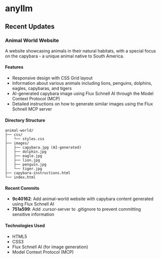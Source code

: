 # anyllm

## Recent Updates

### Animal World Website
A website showcasing animals in their natural habitats, with a special focus on the capybara - a unique animal native to South America.

#### Features
- Responsive design with CSS Grid layout
- Information about various animals including lions, penguins, dolphins, eagles, capybaras, and tigers
- AI-generated capybara image using Flux Schnell AI through the Model Context Protocol (MCP)
- Detailed instructions on how to generate similar images using the Flux Schnell MCP server

#### Directory Structure
```
animal-world/
├── css/
│   └── styles.css
├── images/
│   ├── capybara.jpg (AI-generated)
│   ├── dolphin.jpg
│   ├── eagle.jpg
│   ├── lion.jpg
│   ├── penguin.jpg
│   └── tiger.jpg
├── capybara-instructions.html
└── index.html
```

#### Recent Commits
- **9c40162**: Add animal-world website with capybara content generated using Flux Schnell AI
- **751a599**: Add .cursor-server to .gitignore to prevent committing sensitive information

#### Technologies Used
- HTML5
- CSS3
- Flux Schnell AI (for image generation)
- Model Context Protocol (MCP)